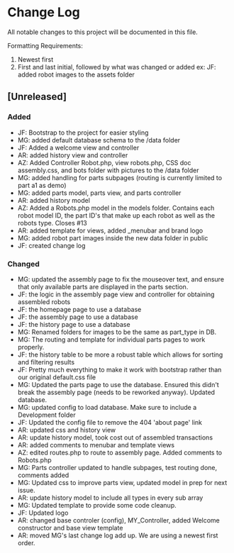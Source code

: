 # Change Log
All notable changes to this project will be documented in this file.

Formatting Requirements:
1) Newest first
2) First and last initial, followed by what was changed or added
ex: JF: added robot images to the assets folder

## [Unreleased]
### Added
- JF: Bootstrap to the project for easier styling
- MG: added default database schema to the /data folder
- JF: Added a welcome view and controller
- AR: added history view and controller
- AZ: Added Controller Robot.php, view robots.php, CSS doc assembly.css, and bots folder with pictures to the /data folder
- MG: added handling for parts subpages (routing is currently limited to part a1 as demo)
- MG: added parts model, parts view, and parts controller
- AR: added history model
- AZ: Added a Robots.php model in the models folder. Contains each robot model ID, the part ID's that make up each robot as well as the robots type. Closes #13
- AR: added template for views, added _menubar and brand logo
- MG: added robot part images inside the new data folder in public
- JF: created change log


### Changed
- MG: updated the assembly page to fix the mouseover text, and ensure that only available parts are displayed in the parts section.
- JF: the logic in the assembly page view and controller for obtaining assembled robots
- JF: the homepage page to use a database
- JF: the assembly page to use a database
- JF: the history page to use a database
- MG: Renamed folders for images to be the same as part_type in DB.
- MG: The routing and template for individual parts pages to work properly.
- JF: the history table to be more a robust table which allows for sorting and filtering results
- JF: Pretty much everything to make it work with bootstrap rather than our original default.css file
- MG: Updated the parts page to use the database. Ensured this didn't break the assembly page (needs to be reworked anyway). Updated database.
- MG: updated config to load database. Make sure to include a Development folder
- JF: Updated the config file to remove the 404 'about page' link
- AR: updated css and history view
- AR: update history model, took cost out of assembled transactions
- AR: added comments to menubar and template views
- AZ: edited routes.php to route to assembly page. Added comments to Robots.php
- MG: Parts controller updated to handle subpages, test routing done, comments added
- MG: Updated css to improve parts view, updated model in prep for next issue.
- AR: update history model to include all types in every sub array
- MG: Updated template to provide some code cleanup.
- JF: Updated logo
- AR: changed base controler (config), MY_Controller, added Welcome constructor and base view template
- AR: moved MG's last change log add up. We are using a newest first order.

